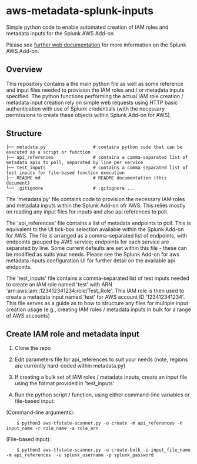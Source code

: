 # aws-metadata-splunk-inputs
Simple python code to enable automated creation of IAM roles and metadata inputs for the Splunk AWS Add-on

Please see [further web documentation](https://docs.splunk.com/Documentation/AddOns/released/AWS/Description) for more information on the Splunk AWS Add-on.

## Overview

This repository contains a the main python file as well as some reference and input files needed to provision the IAM roles and / or metadata inputs specified. The python functions performing the actual IAM role creation / metadata input creation rely on simple web requests using HTTP basic authentication with use of Splunk credentials (with the necessary permissions to create these objects within Splunk Add-on for AWS).

## Structure
```
├── metadata.py                  # contains python code that can be executed as a script or function
├── api_references               # contains a comma-separated list of metadata apis to poll, separated by line per service
├── test_inputs                  # contains a comma-separated list of test inputs for file-based function execution
├── README.md                    # README documentation (this document)
└── .gitignore                   # .gitignore ...
```

The 'metadata.py' file contains code to provision the necessary IAM roles and metadata inputs within the Splunk Add-on ofr AWS. This relies mostly on reading any input files for inputs and also api references to poll.

The 'api_references' file contains a list of metadata endpoints to poll. This is equivalent to the UI tick-box selection available within the Splunk Add-on for AWS. The file is arranged as a comma-separated list of endpoints, with endpoints grouped by AWS service; endpoints for each service are separated by line. Some current defaults are set within this file - these can be modified as suits your needs. Please see the Splunk Add-on for aws metadata inputs configuration UI for further detail on the available api endpoints.

The 'test_inputs' file contains a comma-separated list of test inputs needed to create an IAM role named 'test' with ARN 'arn:aws:iam::123412341234:role/Test_Role'. This IAM role is then used to create a metadata input named 'test' for AWS account ID '123412341234'. This file serves as a guide as to how to structure any files for multiple input creation usage (e.g., creating IAM roles / metadata inputs in bulk for a range of AWS accounts)

## Create IAM role and metadata input

1. Clone the repo

2. Edit parameters file for api_references to suit your needs (note, regions are currently hard-coded within metadata.py)

3. If creating a bulk set of IAM roles / metadata inputs, create an input file using the format provided in 'test_inputs'

4. Run the python script / function, using either command-line variables or file-based input:

(Command-line arguments):

        $ python3 aws-tfstate-scanner.py -o create -m api_references -n input_name -r role_name -a role_arn

(File-based input):

        $ python3 aws-tfstate-scanner.py -o create-bulk -i input_file_name -m api_references  -u splunk_username -p splunk_password